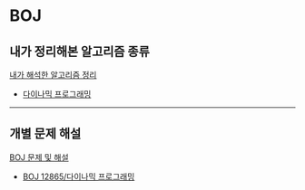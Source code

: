 # BOJ

## 내가 정리해본 알고리즘 종류
[내가 해석한 알고리즘 정리](https://slowsure.tistory.com/category/Coding/%EC%95%8C%EA%B3%A0%EB%A6%AC%EC%A6%98)
+ [다이나믹 프로그래밍](https://slowsure.tistory.com/107)
<hr/>

## 개별 문제 해설
[BOJ 문제 및 해설](https://slowsure.tistory.com/category/Coding/BOJ)
+ [BOJ 12865/다이나믹 프로그래밍](https://slowsure.tistory.com/111)
